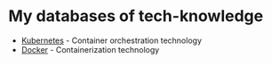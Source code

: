 # My databases of tech-knowledge

* [Kubernetes](https://github.com/Ariel-Yu/knowledge-bases/tree/master/kubernetes) - Container orchestration technology
* [Docker](https://github.com/Ariel-Yu/knowledge-bases/tree/master/docker) - Containerization technology
